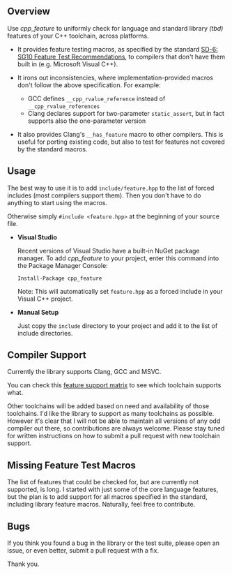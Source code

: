 ## Overview

Use *cpp_feature* to uniformly check for language and standard library *(tbd)* features of your C++ toolchain, across platforms.

- It provides feature testing macros, as specified by the standard
  [SD-6: SG10 Feature Test Recommendations](https://isocpp.org/std/standing-documents/sd-6-sg10-feature-test-recommendations),
  to compilers that don't have them built in (e.g. Microsoft Visual C++).

- It irons out inconsistencies, where implementation-provided macros don't follow the above specification. For example:
  * GCC defines `__cpp_rvalue_reference` instead of `__cpp_rvalue_references`
  * Clang declares support for two-parameter `static_assert`, but in fact supports also the one-parameter version

- It also provides Clang's `__has_feature` macro to other compilers. This is useful for porting existing code,
  but also to test for features not covered by the standard macros.


## Usage

The best way to use it is to add `include/feature.hpp` to the list of forced includes (most compilers support them).
Then you don't have to do anything to start using the macros.

Otherwise simply `#include <feature.hpp>` at the beginning of your source file.

- **Visual Studio**

  Recent versions of Visual Studio have a built-in NuGet package manager. To add *cpp_feature* to your project,
  enter this command into the Package Manager Console:

      Install-Package cpp_feature

  Note: This will automatically set `feature.hpp` as a forced include in your Visual C++ project.

- **Manual Setup**

  Just copy the `include` directory to your project and add it to the list of include directories.


## Compiler Support

Currently the library supports Clang, GCC and MSVC.

You can check this [feature support matrix](https://alespergl.github.io/cpp_feature-pages/) to see which toolchain supports what.

Other toolchains will be added based on need and availability of those toolchains. I'd like the library to support
as many toolchains as possible. However it's clear that I will not be able to maintain all versions of any odd compiler
out there, so contributions are always welcome. Please stay tuned for written instructions on how to submit a pull
request with new toolchain support.


## Missing Feature Test Macros

The list of features that could be checked for, but are currently not supported, is long. I started with just some
of the core language features, but the plan is to add support for all macros specified in the standard, including library
feature macros. Naturally, feel free to contribute.


## Bugs

If you think you found a bug in the library or the test suite, please open an issue, or even better, submit a pull request
with a fix.

Thank you.
